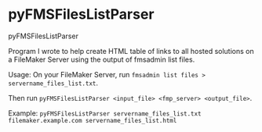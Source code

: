 # pyFMSFilesListParser
pyFMSFilesListParser

Program I wrote to help create HTML table of links to all hosted solutions on a FileMaker Server using the output of fmsadmin list files.

Usage:  On your FileMaker Server, run ```fmsadmin list files > servername_files_list.txt```.

Then run ```pyFMSFilesListParser <input_file> <fmp_server> <output_file>```.

Example:  ```pyFMSFilesListParser servername_files_list.txt filemaker.example.com servername_files_list.html```